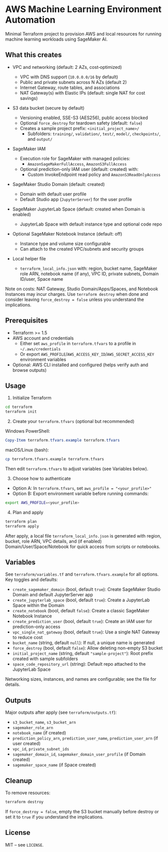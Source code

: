 # AWS Machine Learning Environment Automation

Minimal Terraform project to provision AWS and local resources for running machine learning workloads using SageMaker AI.

## What this creates

- VPC and networking (default: 2 AZs, cost‑optimized)
  - VPC with DNS support (`10.0.0.0/16` by default)
  - Public and private subnets across N AZs (default 2)
  - Internet Gateway, route tables, and associations
  - NAT Gateway(s) with Elastic IPs (default: single NAT for cost savings)

- S3 data bucket (secure by default)
  - Versioning enabled, SSE-S3 (AES256), public access blocked
  - Optional `force_destroy` for teardown safety (default: `false`)
  - Creates a sample project prefix: `<initial_project_name>/`
    - Subfolders: `training/`, `validation/`, `test/`, `model/`, `checkpoints/`, and `output/`

- SageMaker IAM
  - Execution role for SageMaker with managed policies:
    - `AmazonSageMakerFullAccess`, `AmazonS3FullAccess`
  - Optional prediction-only IAM user (default: created) with:
    - Custom InvokeEndpoint read policy and `AmazonS3ReadOnlyAccess`

- SageMaker Studio Domain (default: created)
  - Domain with default user profile
  - Default Studio app (`JupyterServer`) for the user profile

- SageMaker JupyterLab Space (default: created when Domain is enabled)
  - JupyterLab Space with default instance type and optional code repo

- Optional SageMaker Notebook Instance (default: off)
  - Instance type and volume size configurable
  - Can attach to the created VPC/subnets and security groups

- Local helper file
  - `terraform_local_info.json` with: region, bucket name, SageMaker role ARN, notebook name (if any), VPC ID, private subnets, Domain ID/user, Space name

Note on costs: NAT Gateway, Studio Domain/Apps/Spaces, and Notebook Instances may incur charges. Use `terraform destroy` when done and consider leaving `force_destroy = false` unless you understand the implications.

## Prerequisites

- Terraform >= 1.5
- AWS account and credentials
  - Either set `aws_profile` in `terraform.tfvars` to a profile in `~/.aws/credentials`
  - Or export `AWS_PROFILE`/`AWS_ACCESS_KEY_ID`/`AWS_SECRET_ACCESS_KEY` environment variables
- Optional: AWS CLI installed and configured (helps verify auth and browse outputs)

## Usage

1) Initialize Terraform

```bash
cd terraform
terraform init
```

2) Create your `terraform.tfvars` (optional but recommended)

Windows PowerShell:
```powershell
Copy-Item terraform.tfvars.example terraform.tfvars
```
macOS/Linux (bash):
```bash
cp terraform.tfvars.example terraform.tfvars
```
Then edit `terraform.tfvars` to adjust variables (see Variables below).

3) Choose how to authenticate

- Option A: In `terraform.tfvars`, set `aws_profile = "<your_profile>"`
- Option B: Export environment variable before running commands:
```bash
export AWS_PROFILE=<your_profile>
```

4) Plan and apply

```bash
terraform plan
terraform apply
```

After apply, a local file `terraform_local_info.json` is generated with region, bucket, role ARN, VPC details, and (if enabled) Domain/User/Space/Notebook for quick access from scripts or notebooks.

## Variables

See `terraform/variables.tf` and `terraform.tfvars.example` for all options. Key toggles and defaults:

- `create_sagemaker_domain` (bool, default `true`): Create SageMaker Studio Domain and default JupyterServer app
- `create_jupyterlab_space` (bool, default `true`): Create a JupyterLab Space within the Domain
- `create_notebook` (bool, default `false`): Create a classic SageMaker Notebook Instance
- `create_prediction_user` (bool, default `true`): Create an IAM user for prediction-only access
- `vpc_single_nat_gateway` (bool, default `true`): Use a single NAT Gateway to reduce cost
- `bucket_name` (string, default `null`): If null, a unique name is generated
- `force_destroy` (bool, default `false`): Allow deleting non-empty S3 bucket
- `initial_project_name` (string, default `"sample-project"`): Root prefix created with sample subfolders
- `space_code_repository_url` (string): Default repo attached to the JupyterLab Space

Networking sizes, instances, and names are configurable; see the file for details.

## Outputs

Major outputs after apply (see `terraform/outputs.tf`):

- `s3_bucket_name`, `s3_bucket_arn`
- `sagemaker_role_arn`
- `notebook_name` (if created)
- `prediction_policy_arn`, `prediction_user_name`, `prediction_user_arn` (if user created)
- `vpc_id`, `private_subnet_ids`
- `sagemaker_domain_id`, `sagemaker_domain_user_profile` (if Domain created)
- `sagemaker_space_name` (if Space created)

## Cleanup

To remove resources:

```bash
terraform destroy
```

If `force_destroy = false`, empty the S3 bucket manually before destroy or set it to `true` if you understand the implications.

## License

MIT – see `LICENSE`.
